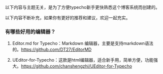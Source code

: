 以下内容与主题无关，是为了方便typecho新手更快熟悉这个博客系统而创建的。

以下内容不断补充，如果你有更好的推荐和建议，欢迎一起充实。

### 有哪些好用的编辑器？

1. Editor.md for Typecho：Markdown 编辑器，主要是支持markdown语法的。https://github.com/DT27/EditorMD

2. UEditor-for-Typecho：这款是html编辑器，适合新手用，简单方便，功能强大。https://github.com/chanshengzhi/UEditor-for-Typecho
